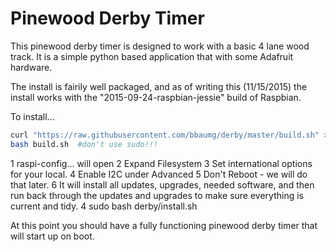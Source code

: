 # Pinewood Derby Timer
This pinewood derby timer is designed to work with a basic 4 lane wood track.  It is a simple python based application that with some Adafruit hardware.

The install is fairily well packaged, and as of writing this (11/15/2015) the install works with the "2015-09-24-raspbian-jessie" build of Raspbian.

To install...
```bash
curl "https://raw.githubusercontent.com/bbaumg/derby/master/build.sh" > build.sh
bash build.sh  #don't use sudo!!!
```
  1  raspi-config... will open
  2  Expand Filesystem
  3  Set international options for your local.
  4  Enable I2C under Advanced
  5  Don't Reboot - we will do that later.
  6  It will install all updates, upgrades, needed software, 
     and then run back through the updates and upgrades to make sure everything is current and tidy.
4  sudo bash derby/install.sh

At this point you should have a fully functioning pinewood derby timer that will start up on boot.
